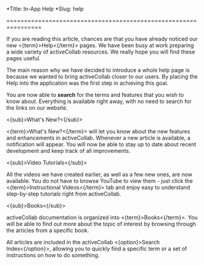 *Title: In-App Help
*Slug: help

================================================================

If you are reading this article, chances are that you have already noticed our new <{term}>Help<{/term}> pages. We have been busy at work preparing a wide variety of activeCollab resources. We really hope you will find these pages useful.

The main reason why we have decided to introduce a whole help page is because we wanted to bring activeCollab closer to our users. By placing the Help into the application was the first step in achieving this goal. 

You are now able to **search** for the terms and features that you wish to know about. Everything is available right away, with no need to search for the links on our website.

<{sub}>What's New?<{/sub}>

<{term}>What's New?<{/term}> will let you know about the new features and enhancements in activeCollab. Whenever a new article is available, a notification will appear. You will now be able to stay up to date about recent development and keep track of all improvements.

<{sub}>Video Tutorials<{/sub}>

All the videos we have created earlier, as well as a few new ones, are now available. You do not have to browse YouTube to view them - just click the <{term}>Instructional Videos<{/term}> tab and enjoy easy to understand step-by-step tutorials right from activeCollab.

<{sub}>Books<{/sub}>

activeCollab documentation is organized into <{term}>Books<{/term}>. You will be able to find out more about the topic of interest by browsing through the articles from a specific book.

All articles are included in the activeCollab <{option}>Search Index<{/option}>, allowing you to quickly find a specific term or a set of instructions on how to do something.